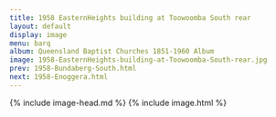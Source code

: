 ```yaml
---
title: 1958 EasternHeights building at Toowoomba South rear
layout: default
display: image
menu: barq
album: Queensland Baptist Churches 1851-1960 Album
image: 1958-EasternHeights-building-at-Toowoomba-South-rear.jpg
prev: 1958-Bundaberg-South.html
next: 1958-Enoggera.html
---
```

{% include image-head.md %}
{% include image.html %}